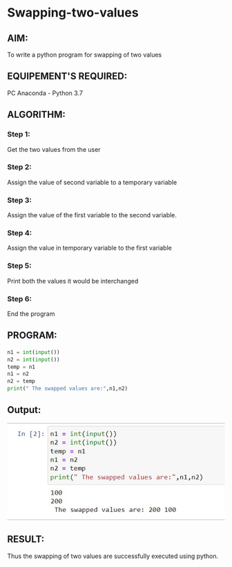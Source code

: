 # Swapping-two-values
## AIM:
To write a python program for swapping of two values
## EQUIPEMENT'S REQUIRED: 
PC
Anaconda - Python 3.7
## ALGORITHM: 
### Step 1:
Get the two values from the user
### Step 2: 
Assign the value of second variable to a temporary variable 
### Step 3: 
Assign the value of the first variable to the second variable.
### Step 4:  
Assign the value in temporary variable to the first variable
### Step 5: 
Print both the values it would be interchanged
### Step 6: 
End the program
## PROGRAM:

```python
n1 = int(input())
n2 = int(input())
temp = n1
n1 = n2
n2 = temp
print(" The swapped values are:",n1,n2)
```
## Output:
![output1](./swappingout.jpg)

## RESULT:
Thus the swapping of two values are successfully executed using python.